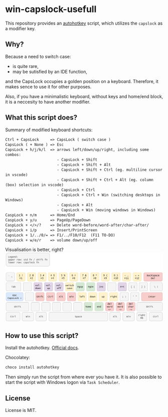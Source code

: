 # win-capslock-usefull

This repository provides an [autohotkey](https://www.autohotkey.com/) script, which utilizes
the `capslock` as a modifier key.

## Why?

Because a need to switch case:

- is quite rare,
- may be sutisfied by an IDE function,

and the CapsLock occupies a golden position on a keyboard. Therefore, it makes sence to use it for
other purposes.

Also, if you have a minimalistic keyboard, without keys and home/end block, it is a neccesity to
have another modifier.

## What this script does?

Summary of modified keyboard shortcuts:

```text
Ctrl + CapsLock     => CapsLock ( switch case )
CapsLock ( + None ) => Esc
CapsLock + h/j/k/l  => arrows left/down/up/right, including some combos:
                       - CapsLock + Shift
                       - CapsLock + Shift + Alt
                       - CapsLock + Shift + Ctrl (eg. multiline cursor in vscode)
                       - CapsLock + Shift + Ctrl + Alt (eg. column (box) selection in vscode)
                       - CapsLock + Ctrl
                       - CapsLock + Ctrl + Win (switching desktops in Windows)
                       - CapsLock + Alt
                       - CapsLock + Win (moving windows in Windows)
CaspLock + n/m      => Home/End
CaspLock + y/u      => PageUp/PageDown
CaspLock + </>/?    => Delete word-before/word-after/char-after/
CapsLock + i/p      => Insert/PrintScreen
CapsLock + 1/../0/= => F1/../F10/F12  (F11 TO-DO)
CapsLock + w/e/r    => volume down/up/off
```

Visualisation is better, right?
![Picture of keymap](./drawio/keymap_transparent_v3.png)

## How to use this script?

Install the autohotkey. [Official docs](https://www.autohotkey.com/docs/Tutorial.htm#s11).

Chocolatey:

```powershell
choco install autohotkey
```

Then simply run the script from where ever you have it. It is also possible to start the script
with Windows logon via `Task Scheduler`.

## License

License is MIT.

